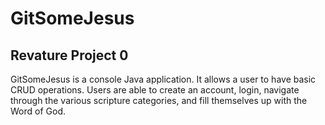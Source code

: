 # GitSomeJesus
## Revature Project 0 
GitSomeJesus is a console Java application. 
It allows a user to have basic CRUD operations. Users are able to create an account, login, navigate through the various scripture categories, and fill themselves up with the Word of God.
